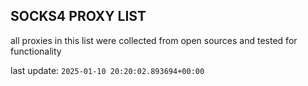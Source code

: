 ## SOCKS4 PROXY LIST

all proxies in this list were collected from open sources and tested for functionality

last update: `2025-01-10 20:20:02.893694+00:00`